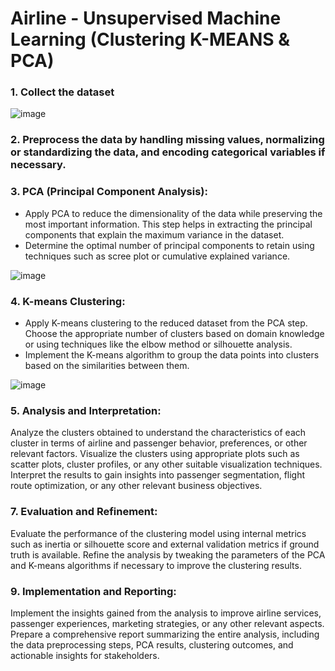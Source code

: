 # Airline - Unsupervised Machine Learning (Clustering K-MEANS & PCA)

### 1. Collect the dataset
![image](https://github.com/GITA-2112/Airline_UnsupervisedML/assets/135007275/717f5737-27b6-4ca8-a800-2c776840e87b)

### 2. Preprocess the data by handling missing values, normalizing or standardizing the data, and encoding categorical variables if necessary.

### 3. PCA (Principal Component Analysis):
- Apply PCA to reduce the dimensionality of the data while preserving the most important information. This step helps in extracting the principal components that explain the maximum variance in the dataset.
- Determine the optimal number of principal components to retain using techniques such as scree plot or cumulative explained variance.

![image](https://github.com/GITA-2112/Airline_UnsupervisedML/assets/135007275/bf0d9bab-392f-4778-865d-b09dd185a95a)

### 4. K-means Clustering:
- Apply K-means clustering to the reduced dataset from the PCA step. Choose the appropriate number of clusters based on domain knowledge or using techniques like the elbow method or silhouette analysis.
- Implement the K-means algorithm to group the data points into clusters based on the similarities between them.

![image](https://github.com/GITA-2112/Airline_UnsupervisedML/assets/135007275/9fdaffe9-79b3-46b4-af98-0384aff1d3d8)

### 5. Analysis and Interpretation:
Analyze the clusters obtained to understand the characteristics of each cluster in terms of airline and passenger behavior, preferences, or other relevant factors.
Visualize the clusters using appropriate plots such as scatter plots, cluster profiles, or any other suitable visualization techniques.
Interpret the results to gain insights into passenger segmentation, flight route optimization, or any other relevant business objectives.

### 7. Evaluation and Refinement:
Evaluate the performance of the clustering model using internal metrics such as inertia or silhouette score and external validation metrics if ground truth is available.
Refine the analysis by tweaking the parameters of the PCA and K-means algorithms if necessary to improve the clustering results.

### 9. Implementation and Reporting:
Implement the insights gained from the analysis to improve airline services, passenger experiences, marketing strategies, or any other relevant aspects.
Prepare a comprehensive report summarizing the entire analysis, including the data preprocessing steps, PCA results, clustering outcomes, and actionable insights for stakeholders.
